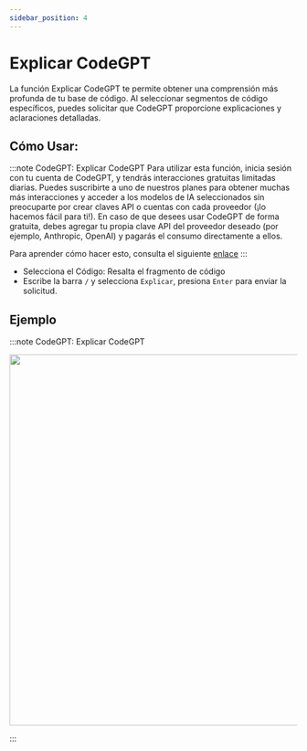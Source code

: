 ```yaml
---
sidebar_position: 4
---
```


# Explicar CodeGPT

La función Explicar CodeGPT te permite obtener una comprensión más profunda de tu base de código. Al seleccionar segmentos de código específicos, puedes solicitar que CodeGPT proporcione explicaciones y aclaraciones detalladas.

## Cómo Usar:
  
:::note CodeGPT: Explicar CodeGPT
Para utilizar esta función, inicia sesión con tu cuenta de CodeGPT, y tendrás interacciones gratuitas limitadas diarias. Puedes suscribirte a uno de nuestros planes para obtener muchas más interacciones y acceder a los modelos de IA seleccionados sin preocuparte por crear claves API o cuentas con cada proveedor (¡lo hacemos fácil para ti!). En caso de que desees usar CodeGPT de forma gratuita, debes agregar tu propia clave API del proveedor deseado (por ejemplo, Anthropic, OpenAI) y pagarás el consumo directamente a ellos.

Para aprender cómo hacer esto, consulta el siguiente [enlace](https://help.codegpt.co/en/articles/9939744-connect-codegpt-to-vscode)
:::

- Selecciona el Código: Resalta el fragmento de código
- Escribe la barra `/` y selecciona `Explicar`, presiona `Enter` para enviar la solicitud.

## Ejemplo
:::note CodeGPT: Explicar CodeGPT
<p align="center">
  <img width="900" height="650" src="https://github.com/user-attachments/assets/c2f8b366-52e9-4c81-904f-4003f161e7ad" />
</p>
:::

